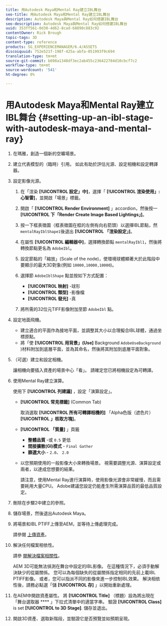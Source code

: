```yaml
---
title: 用Autodesk Maya和Mental Ray建立IBL舞台
seo-title: 用Autodesk Maya和Mental Ray建立IBL舞台
description: Autodesk Maya與Mental Ray如何搭建IBL舞台
seo-description: Autodesk Maya與Mental Ray如何搭建IBL舞台
uuid: 353ff561-0d30-4d62-8cad-68890c883c92
contentOwner: Rick Brough
topic-tags: 3D
content-type: reference
products: SG_EXPERIENCEMANAGER/6.4/ASSETS
discoiquuid: 752e521f-198f-425a-abfa-051993f9c694
translation-type: tm+mt
source-git-commit: b698a1348df3ec2ab455c236422784d10cbcf7c2
workflow-type: tm+mt
source-wordcount: '541'
ht-degree: 0%

---
```



# 用Autodesk Maya和Mental Ray建立IBL舞台 {#setting-up-an-ibl-stage-with-autodesk-maya-and-mental-ray}

1. 在瑪雅，創造一個新的空曠場景。

1. 建立代表模型的（臨時）引用。 如此有助於評估光源、設定相機和設定轉譯器。
1. 設定影像光源。

   1. 在「渲染 **[!UICONTROL 設定」中]**，選擇「 **[!UICONTROL 渲染使用」:心智雷]**，並開啟「場景」標籤。
   1. 開啟「 **[!UICONTROL Render Environment]** 」accordion，然後按一 **[!UICONTROL 下「Render Create Image Based Lightings」]**。
   1. 按一下框表徵圖（框表徵圖在框的左側有向右箭頭）以選擇IBL節點，然 `mentalRayIblShape1`後退出 **[!UICONTROL 「渲染設定」]**。
   1. 在屬性 **[!UICONTROL 編輯器中]**，選擇轉換節點 `mentalRayIbl1`，然後將轉換節點更名為 `AdobeIbl`。
   1. 設定節點的「縮放」(Scale of the node)，使環境球體顯著大於此階段中要顯示的最大3D對象(例如 `10000,10000,10000`)。
   1. 選擇節 `AdobeIblShape` 點並按如下方式配置：

      * **[!UICONTROL 映射]** -球形
      * **[!UICONTROL 類型]** -影像檔
      * **[!UICONTROL 發光]** -真
   1. 將所需的32位元TIFF影像附加至節 `AdobeIbl` 點。


1. 設定地面飛機。

   * 建立適合的平面作為接地平面，並調整其大小以合理擬合IBL球體，通過坐標原點。
   * 將「使 **[!UICONTROL 用背景」(Use]** Background `AdobeUseBackground` )材料附加到底層平面，並為其命名，然後將其附加到底層平面對象。

1. （可選）建立和設定相機。

   讓相機向要插入資產的場景中心「看」。 請確定您已將相機設定為可轉譯。

1. 使用Mental Ray建立演算。

   使用下 **[!UICONTROL 列建議]** ，設定「演算設定」。

   * **[!UICONTROL 常見標籤]** (Common Tab)

      取消選取 **[!UICONTROL 所有可轉譯相機的]** 「Alpha色版（遮色片） **[!UICONTROL 」核取方塊]**。

   * **[!UICONTROL 「質量]** 」頁籤

      * **整體品質** -或 `0.5` 更低
      * **間接擴散(GI)模式** - `Final Gather`
      * **篩選大小** - `2.0`、 `2.0`
   * 以您預期使用的一般影像大小來轉換場景。 視需要調整光源、演算設定或兩者，以達成您想要的結果。

      請注意，使用Mental Ray進行演算時，使用影像光源會非常緩慢，而且需要耗用大量CPU。 Adobe建議您設定仍能產生所需演算品質的最低品質設定。


1. 刪除在步驟2中建立的參照。

1. 儲存場景，然後退出Autodesk Maya。

1. 將場景和IBL PTIFF上傳至AEM，並等待上傳處理完成。

   請參閱 [上傳資產](managing-assets-touch-ui.md#uploading-assets)。

1. 解決任何檔案相依性。

   請參 [閱解決檔案相關性](resolve-file-dependencies.md)。

   AEM 3D可能無法偵測在舞台中設定的IBL影像。 在這種情況下，必須手動解決缺少的從屬關係。 您可以為每個缺失的從屬關係指定相同的先前上載IBL PTIFF影像。 或者，您可以指派不同的影像來進一步控制IBL效果。 解決相依性後，請務必點選「儲 **[!UICONTROL 存]** 」以開始重新處理。

1. 在AEM中開啟資產屬性。 將 **[!UICONTROL Title]** （標題）設為將出現在「舞台選取器 **** 」下拉式清單中的適當字串。 驗證 **[!UICONTROL Class]** is set **[!UICONTROL to 3D Stage]**. 儲存並退出。

1. 開啟3D資產、選取新階段，並驗證它是否預覽並如預期呈現。

